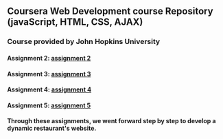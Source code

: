 ## Coursera Web Development course Repository (javaScript, HTML, CSS, AJAX)

### Course provided by John Hopkins University

#### Assignment 2: [assignment 2](https://mrabah-yassine.github.io/coursera-test/Assignment%201/) 
#### Assignment 3: [assignment 3](https://mrabah-yassine.github.io/coursera-test/Assignment%203/) 
#### Assignment 4: [assignment 4](https://mrabah-yassine.github.io/coursera-test/Assignment_4) 
#### Assignment 5: [assignment 5](https://mrabah-yassine.github.io/coursera-test/Assignment%205) 

#### Through these assignments, we went forward step by step to develop a dynamic restaurant's website. 
